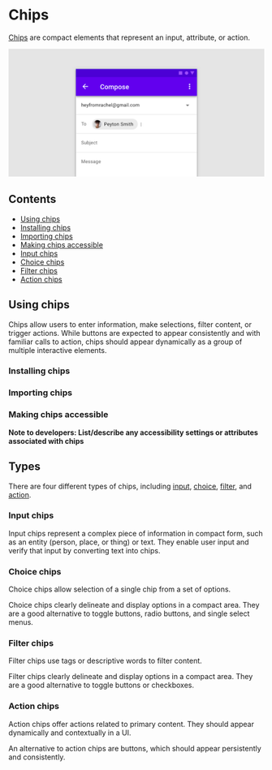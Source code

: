 <!--docs:
title: "Material chips"
layout: detail
section: components
excerpt: "Chips are compact elements that represent an input, attribute, or action."
iconId: 
path: /catalog/material-chips/
-->

# Chips

[Chips](https://material.io/components/chips) are compact elements that represent an input, attribute, or action.

![Hero image of an input chip](assets/chips-hero.png)

## Contents

* [Using chips](#using-chips)
* [Installing chips](#installing-chips)
* [Importing chips](#importing-chips)
* [Making chips accessible](#making-chips-accessible)
* [Input chips](#input-chips)
* [Choice chips](#choice-chips)
* [Filter chips](#filter-chips)
* [Action chips](#action-chips)

## Using chips

Chips allow users to enter information, make selections, filter content, or trigger actions. While buttons are expected to appear consistently and with familiar calls to action, chips should appear dynamically as a group of multiple interactive elements.

### Installing chips


### Importing chips


### Making chips accessible


**Note to developers: List/describe any accessibility settings or attributes associated with chips**


## Types

There are four different types of chips, including [input](#input-chips), [choice](#choice-chips), [filter](#filter-chips), and [action](#action-chips).

### Input chips

Input chips represent a complex piece of information in compact form, such as an entity (person, place, or thing) or text. They enable user input and verify that input by converting text into chips.

### Choice chips

Choice chips allow selection of a single chip from a set of options.

Choice chips clearly delineate and display options in a compact area. They are a good alternative to toggle buttons, radio buttons, and single select menus.

### Filter chips

Filter chips use tags or descriptive words to filter content.

Filter chips clearly delineate and display options in a compact area. They are a good alternative to toggle buttons or checkboxes.


### Action chips

Action chips offer actions related to primary content. They should appear dynamically and contextually in a UI.

An alternative to action chips are buttons, which should appear persistently and consistently.




